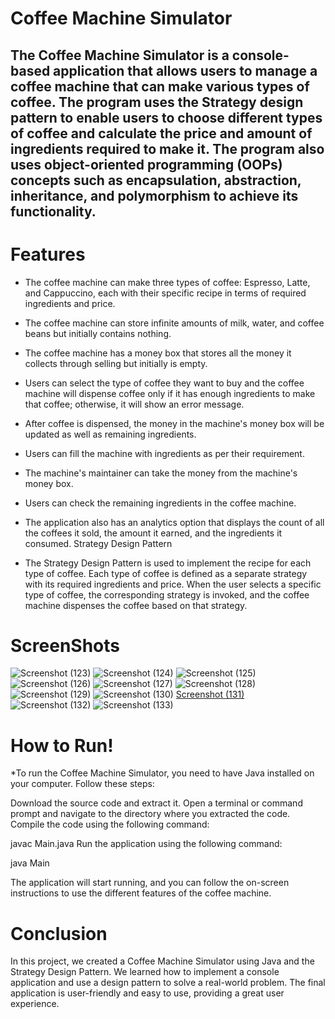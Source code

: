 # Coffee Machine Simulator 

##  The Coffee Machine Simulator is a console-based application that allows users to manage a coffee machine that can make various types of coffee. The program uses the Strategy design pattern to enable users to choose different types of coffee and calculate the price and amount of ingredients required to make it. The program also uses object-oriented programming (OOPs) concepts such as encapsulation, abstraction, inheritance, and polymorphism to achieve its functionality.


# Features
* The coffee machine can make three types of coffee: Espresso, Latte, and Cappuccino, each with their specific recipe in terms of required ingredients and price.

* The coffee machine can store infinite amounts of milk, water, and coffee beans but initially contains nothing.

* The coffee machine has a money box that stores all the money it collects through selling but initially is empty.

* Users can select the type of coffee they want to buy and the coffee machine will dispense coffee only if it has enough ingredients to make that coffee; otherwise, it will show an error message.

* After coffee is dispensed, the money in the machine's money box will be updated as well as remaining ingredients.

* Users can fill the machine with ingredients as per their requirement.

* The machine's maintainer can take the money from the machine's money box.

* Users can check the remaining ingredients in the coffee machine.


* The application also has an analytics option that displays the count of all the coffees it sold, the amount it earned, and the ingredients it consumed.
Strategy Design Pattern

* The Strategy Design Pattern is used to implement the recipe for each type of coffee. Each type of coffee is defined as a separate strategy with its required ingredients and price. When the user selects a specific type of coffee, the corresponding strategy is invoked, and the coffee machine dispenses the coffee based on that strategy.

# ScreenShots
![Screenshot (123)](https://user-images.githubusercontent.com/111841729/231751756-823034bf-9867-42ac-b6e5-584f79f58f0c.png)
![Screenshot (124)](https://user-images.githubusercontent.com/111841729/231751772-a49c7544-8a08-4ae7-a118-2f7eee183fca.png)
![Screenshot (125)](https://user-images.githubusercontent.com/111841729/231751812-6ad931f8-6082-4f6b-ba6c-9e55d7669768.png)
![Screenshot (126)](https://user-images.githubusercontent.com/111841729/231751850-be3a971e-f6b4-4130-a8d1-f463431127e7.png)
![Screenshot (127)](https://user-images.githubusercontent.com/111841729/231751865-f5f998ae-4038-4a09-b423-a717437dcf77.png)
![Screenshot (128)](https://user-images.githubusercontent.com/111841729/231751881-a53a91d5-cd10-41b4-a452-57bfb989d0e1.png)
![Screenshot (129)](https://user-images.githubusercontent.com/111841729/231751893-164fff51-662d-4309-873d-f641a9fad688.png)
![Screenshot (130)](https://user-images.githubusercontent.com/111841729/231751912-fbbcfe3c-4d15-438f-a4bf-5e0b2daf88e4.png)
[Screenshot (131)](https://user-images.githubusercontent.com/111841729/231751935-54b2d133-559c-4873-9a9f-cd82ddf07660.png)
![Screenshot (132)](https://user-images.githubusercontent.com/111841729/231751988-9fdf0a41-f8de-4f37-a5c7-b504b5415037.png)
![Screenshot (133)](https://user-images.githubusercontent.com/111841729/231752013-345b6089-d162-44cc-af8a-823dc07aa5eb.png)

# How to Run!


*To run the Coffee Machine Simulator, you need to have Java installed on your computer. Follow these steps:

Download the source code and extract it.
Open a terminal or command prompt and navigate to the directory where you extracted the code.
Compile the code using the following command:

javac Main.java
Run the application using the following command:

java Main

The application will start running, and you can follow the on-screen instructions to use the different features of the coffee machine.

# Conclusion
In this project, we created a Coffee Machine Simulator using Java and the Strategy Design Pattern. We learned how to implement a console application and use a design pattern to solve a real-world problem. The final application is user-friendly and easy to use, providing a great user experience.
